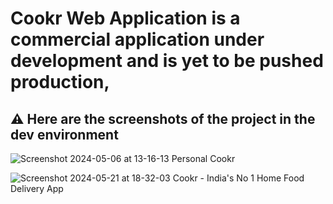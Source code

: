 # Cookr Web Application is a commercial application under development and is yet to be pushed production, 
## ⚠️ Here are the screenshots of the project in the dev environment

![Screenshot 2024-05-06 at 13-16-13 Personal Cookr](https://github.com/chhroot/projects-under-dev/assets/92013594/5e7c2947-3664-4e70-bdab-f253b6941bba)


![Screenshot 2024-05-21 at 18-32-03 Cookr - India's No  1 Home Food Delivery App](https://github.com/chhroot/projects-under-dev/assets/92013594/6160955f-a29d-4a23-b6a3-603960eb0b71)


